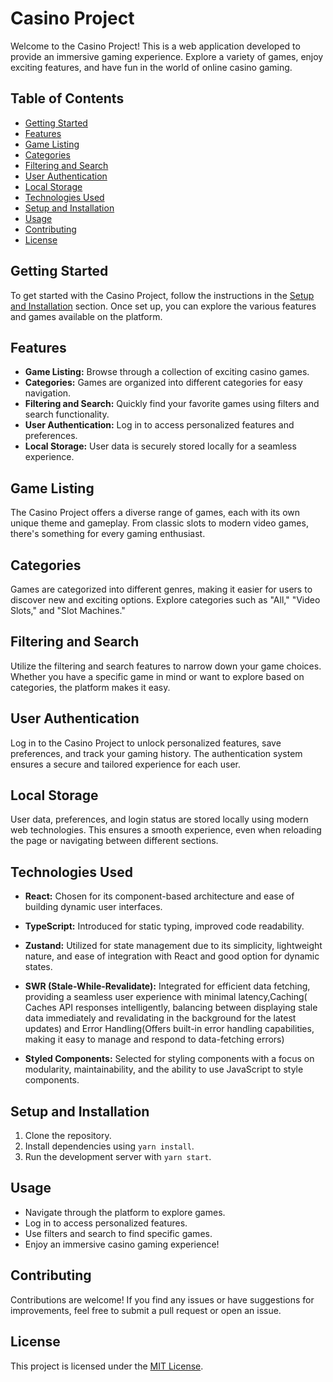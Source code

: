 # Casino Project

Welcome to the Casino Project! This is a web application developed to provide an immersive gaming experience. Explore a variety of games, enjoy exciting features, and have fun in the world of online casino gaming.

## Table of Contents

- [Getting Started](#getting-started)
- [Features](#features)
- [Game Listing](#game-listing)
- [Categories](#categories)
- [Filtering and Search](#filtering-and-search)
- [User Authentication](#user-authentication)
- [Local Storage](#local-storage)
- [Technologies Used](#technologies-used)
- [Setup and Installation](#setup-and-installation)
- [Usage](#usage)
- [Contributing](#contributing)
- [License](#license)

## Getting Started

To get started with the Casino Project, follow the instructions in the [Setup and Installation](#setup-and-installation) section. Once set up, you can explore the various features and games available on the platform.

## Features

- **Game Listing:** Browse through a collection of exciting casino games.
- **Categories:** Games are organized into different categories for easy navigation.
- **Filtering and Search:** Quickly find your favorite games using filters and search functionality.
- **User Authentication:** Log in to access personalized features and preferences.
- **Local Storage:** User data is securely stored locally for a seamless experience.

## Game Listing

The Casino Project offers a diverse range of games, each with its own unique theme and gameplay. From classic slots to modern video games, there's something for every gaming enthusiast.

## Categories

Games are categorized into different genres, making it easier for users to discover new and exciting options. Explore categories such as "All," "Video Slots," and "Slot Machines."

## Filtering and Search

Utilize the filtering and search features to narrow down your game choices. Whether you have a specific game in mind or want to explore based on categories, the platform makes it easy.

## User Authentication

Log in to the Casino Project to unlock personalized features, save preferences, and track your gaming history. The authentication system ensures a secure and tailored experience for each user.

## Local Storage

User data, preferences, and login status are stored locally using modern web technologies. This ensures a smooth experience, even when reloading the page or navigating between different sections.

## Technologies Used

- **React:** Chosen for its component-based architecture and ease of building dynamic user interfaces.

- **TypeScript:** Introduced for static typing, improved code readability.

- **Zustand:** Utilized for state management due to its simplicity, lightweight nature, and ease of integration with React and good option for dynamic states.

- **SWR (Stale-While-Revalidate):** Integrated for efficient data fetching, providing a seamless user experience with minimal latency,Caching( Caches API responses intelligently, balancing between displaying stale data immediately and revalidating in the background for the latest updates) and Error Handling(Offers built-in error handling capabilities, making it easy to manage and respond to data-fetching errors)

- **Styled Components:** Selected for styling components with a focus on modularity, maintainability, and the ability to use JavaScript to style components.

## Setup and Installation

1. Clone the repository.
2. Install dependencies using `yarn install`.
3. Run the development server with `yarn start`.

## Usage

- Navigate through the platform to explore games.
- Log in to access personalized features.
- Use filters and search to find specific games.
- Enjoy an immersive casino gaming experience!

## Contributing

Contributions are welcome! If you find any issues or have suggestions for improvements, feel free to submit a pull request or open an issue.

## License

This project is licensed under the [MIT License](LICENSE).
